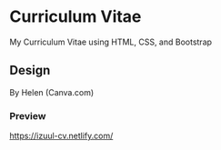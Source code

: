 # Curriculum Vitae
My Curriculum Vitae using HTML, CSS, and Bootstrap

## Design
By Helen (Canva.com)

### Preview
https://izuul-cv.netlify.com/